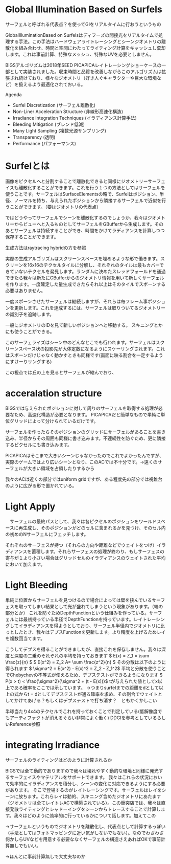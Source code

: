 # Global Illumination Based on Surfels
サーフェルと呼ばれる代表点？を使ってGIをリアルタイムに行おうというもの

GlobalIlluminationBased on Surfelsはディフーズの間接光をリアルタイムで処理する手法。この手法はハードウェアライトレーシングとシーンジオメトリの離散化を組み合わせ、時間と空間にわたってライティング計算をキャッシュし棄却します。これは事前計算、特殊なメッシュ、特殊なUVを必要としません。

BIGSアルゴリズムは2018年SEED PICAPICAレイトレーシングショーケースの一部として実装されました。収束時間と品質を改善しながらこのアルゴリズムは拡張され続けており、様々なジオメトリ（好き人ぐキャラクターや巨大な環境など）を扱えるよう最適化されておいる。

Agenda
- Surfel Discretization (サーフェル離散化)
- Non-Liner Acceleration Structure (非線形高速化構造)
- Irradiance integration Techniques (イラディアンス計算手法)
- Bleeding Mitigation (ブレンド低減)
- Many Light Sampling (複数光源サンプリング)
- Transparency (透明)
- Performance (パフォーマンス)

# Surfelとは
画像をピクセルへと分割することで離散化できると同様にジオメトリーサーフェイスも離散化することができます。これを行う１つの方法としてはサーフェルを使うことです。サーフェルはSurfaceElementsの略で、Surfelはポジション、半径、ノーマルを持ち、与えられたポジションから隣接するサーフェルで近似を行うことができます。（要はジオメトリの代表点）

ではどうやってサーフェルでシーンを離散化するのでしょうか、我々はジオメトリーからビューへと入るものとしてサーフェルをGBufferから生成します。そのあとサーフェルは持続することができ、時間をかけてラディアンスを計算しつつ保存することができます。

生成方法はraytracing hybridの方を参照

実際の生成アルゴリズムはスクリーンスペースを埋めるような形で働きます。スクリーンを16x16のテクセルタイルに分解し、それぞれのタイルは最もカバーできていないテクセルを発見します。ランダムに決めたスレッドフォールドを通過できたら我々は新たにGBufferからのジオメトリ情報を用いて新しくサーフェルを作ります。一度確定した量生成できたらそれ以上はそのタイルでスポーンする必要はありません。

一度スポーンさせたサーフェルは継続しますが、それらは毎フレーム事ポジションを更新します。これを達成するには、サーフェルは取りついてるジオメトリーの識別子を追跡します。

一般にジオメトリのIDを見て新しいポジションへと移動する。
スキニングとかにも使うことができる。

このサーフェライズはシーン中のどんなとこでも行われます。サーフェルはスクリーンスペース状の投影先が大体定数になるようにスケーリングされます。これはスポーンだけじゃなく動かすときも同様です(画面に映る割合を一定するようにすけーりリングする)

この視点では丘の上を見るとサーフェルが縮んでおり、

# acceralation structure
BIGSでは与えられたポジションに対して周りのサーフェルを取得する処理が必要なため、高速化構造が必要となります。
PICAPICAだと簡単なもので単純に単位グリッドによって分けられているだけです。

サーフェルを作ったらそのポジションのグリッドにサーフェルがあることを書き込み、半径からその周囲も同様に書き込みます。不連続性を防ぐため、更に隣接するピクセルにも書き込みます。

PICAPICAはそこまで大きいシーンじゃなかったのでこれでよかったんですが、実際のゲームではより広いシーンとなり、このACでは不十分です。→遠くのサーフェルが大きい領域を占領したりするから

我々のACは近くの部分ではuniform gridですが、ある程度先の部分では視錐台のように広がる形で置かれている。

# Light Apply
　サーフェルの最終パスとして、我々は各ピクセルのポジションをワールドスペースに再生成し、そのポジションがどのセルに含まれるかを見つけ、そのセル内の初めのNサーフェルにフェッチします。

それぞれのサーフェスが持つ（それらの方向や距離などでウェイトをつけ）イラディアンスを蓄積します。それらサーフェスの処理が終わり、もしサーフェスの寄与が１より小さい場合はグリッドセルのイラディアンスのウェイトされた平均において加えます。

# Light Bleeding
単純に位置からサーフェルを見つけるので場合によっては壁を挟んでいるサーフェスを取ってしまい結果として光が盛れてしまうという現象があります。（端の部分とか）
これを防ぐためDepthFunctionという仕組みを作っている。サーフェルには最初持っている半径でDepthFunctionを持っています。レイトレーシングしてイラディアンスを得ようとしており、サーフェル半径内でジオメトリに比っとしたとき、我々はデプスFunctionを更新します。より精度を上げるためレイを複数回当てます。

こうしてデプスを得ることができましたが、直接これを保存しません。我々は深度と深度の二乗のそれぞれの平均を持っておきます
$ E(x) = Z_1 = \sum \frac{z}{n} $ 
$ E(x^2) = Z_2 A= \sum \frac{z^2}{n} $
その分散は以下のように得られます
$ \sigma^2 = E(x^2) - E(x)^2 = Z_2 - Z_1^2$
平均と分散を使うことでChebychevの不等式が使えるため、デプステストができるようになります
$ P(x > t) < \frac{\sigma^2}{\sigma^2 + (t - E(x))}$
tが与えられた値としてx以上である確率をここでは示しています。
→つまりsurfelまでの距離をdとして以上の式からt = dとしてデプステストが通る確率を求め、その割合でウェイトとしてかけてあげる？もしくはデプステストで打ち消す？　ともかくかしこい

半球当たり4x4のテクセルでこれを持っておくことで判定している(低解像度でもアーティファクトが消えるぐらい非常によく働く)
DDGIを参考としているらしいReference参照

# integrating Irradiance
サーフェルのライティングはどのように計算されるか

BIGSでは全て動的でありますので我々は壊れやすく動的な環境と同様に発光するサーフェイスやマテリアルをサポートできます。
我々はこれらの状況において効率的にイラディアンスを積分し、シーンの変化に対応できるようにする必要があります。
そこで登場するのがレイトレーシングです。サーフェルはレイをシーンに放ちます。これらレイは動的、スキニング含めたジオメトリにあたます（ジオメトリは全てレイトレACで構築されている）。この衝突店では、我々は直接発散ライティングとシャドーイングをシーンからトレースすることで計算します。我々はどのように効率的に行っているかについて話します。加えてこの


→サーフェルというものでジオメトリを離散化し、代表点として計算するっぽい（手法としてはフォトマッピングに近い気がしないでもない）。なのでわざわざ何かしらUVなどを用意する必要ななくサーフェルの構造さえあればOKで事前計算無しでもいい。

→ほんとに事前計算無しで大丈夫なのか

